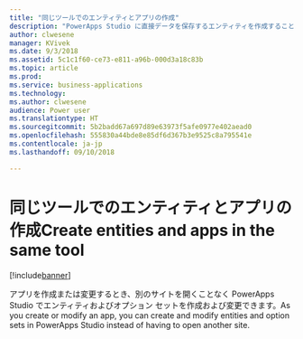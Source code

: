```yaml
---
title: "同じツールでのエンティティとアプリの作成"
description: "PowerApps Studio に直接データを保存するエンティティを作成することにより、アプリの構築とエンティティ/スキーマの作成を 1 つのプロセスに統合します。"
author: clwesene
manager: KVivek
ms.date: 9/3/2018
ms.assetid: 5c1c1f60-ce73-e811-a96b-000d3a18c83b
ms.topic: article
ms.prod: 
ms.service: business-applications
ms.technology: 
ms.author: clwesene
audience: Power user
ms.translationtype: HT
ms.sourcegitcommit: 5b2badd67a697d89e63973f5afe0977e402aead0
ms.openlocfilehash: 555830a44bde8e85df6d367b3e9525c8a795541e
ms.contentlocale: ja-jp
ms.lasthandoff: 09/10/2018

---
```

# <a name="create-entities-and-apps-in-the-same-tool"></a><span data-ttu-id="8a8a0-103">同じツールでのエンティティとアプリの作成</span><span class="sxs-lookup"><span data-stu-id="8a8a0-103">Create entities and apps in the same tool</span></span>


[!include[banner](../../includes/banner.md)]

<span data-ttu-id="8a8a0-104">アプリを作成または変更するとき、別のサイトを開くことなく PowerApps Studio でエンティティおよびオプション セットを作成および変更できます。</span><span class="sxs-lookup"><span data-stu-id="8a8a0-104">As you create or modify an app, you can create and modify entities and option sets in PowerApps Studio instead of having to open another site.</span></span>

